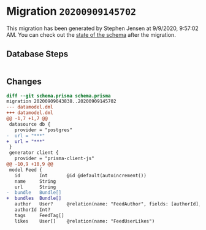 # Migration `20200909145702`

This migration has been generated by Stephen Jensen at 9/9/2020, 9:57:02 AM.
You can check out the [state of the schema](./schema.prisma) after the migration.

## Database Steps

```sql

```

## Changes

```diff
diff --git schema.prisma schema.prisma
migration 20200909043838..20200909145702
--- datamodel.dml
+++ datamodel.dml
@@ -1,7 +1,7 @@
 datasource db {
   provider = "postgres"
-  url = "***"
+  url = "***"
 }
 generator client {
   provider = "prisma-client-js"
@@ -10,9 +10,9 @@
 model Feed {
   id       Int       @id @default(autoincrement())
   name     String
   url      String
-  bundle   Bundle[]
+  bundles  Bundle[]
   author   User?     @relation(name: "FeedAuthor", fields: [authorId], references: [id])
   authorId Int?
   tags     FeedTag[]
   likes    User[]    @relation(name: "FeedUserLikes")
```



